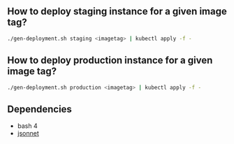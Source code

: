 ## How to deploy staging instance for a given image tag?

```bash
./gen-deployment.sh staging <imagetag> | kubectl apply -f -
```

## How to deploy production instance for a given image tag?

```bash
./gen-deployment.sh production <imagetag> | kubectl apply -f -
```

## Dependencies

* bash 4
* [jsonnet](https://jsonnet.org)